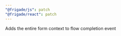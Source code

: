 ```yaml
---
"@frigade/js": patch
"@frigade/react": patch
---
```


Adds the entire form context to flow completion event
